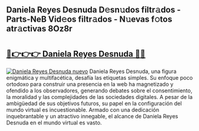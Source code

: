 ## Daniela Reyes Desnuda D𝚎sn𝚞dos filtr𝚊dos - Parts-NeB Vid𝚎os filtr𝚊dos - N𝚞evas f𝚘tos atr𝚊ctivas 8Oz8r

# <h2><a href="http://mbdmt2k.tromn.icu/?c=Daniela+Reyes+Desnuda">🔗👉👉👉 Daniela Reyes Desnuda 🔗🔗</a></h2>

[![Daniela Reyes Desnuda nuevo](https://i.imgur.com/pEAQMta.gif)](http://mbdmt2k.tromn.icu/?c=Daniela+Reyes+Desnuda)
Daniela Reyes Desnuda, una figura enigmática y multifacética, desafía las etiquetas simples. Su enfoque poco ortodoxo para construir una presencia en la web ha magnetizado y ofendido a los observadores, generando debates sobre el consentimiento, la moralidad y las complejidades de las sociedades digitales. A pesar de la ambigüedad de sus objetivos futuros, su papel en la configuración del mundo virtual es incuestionable. Armado con una dedicación inquebrantable y un atractivo innegable, el alcance de Daniela Reyes Desnuda en el mundo virtual es vasto.
